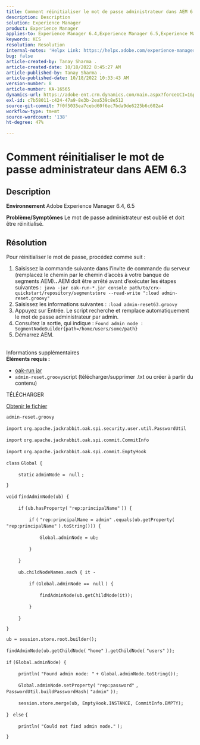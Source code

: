 ```yaml
---
title: Comment réinitialiser le mot de passe administrateur dans AEM 6.3
description: Description
solution: Experience Manager
product: Experience Manager
applies-to: Experience Manager 6.4,Experience Manager 6.5,Experience Manager
keywords: KCS
resolution: Resolution
internal-notes: 'Helpx Link: https://helpx.adobe.com/experience-manager/kb/How-to-reset-the-admin-password-in-AEM-6-3.html'
bug: false
article-created-by: Tanay Sharma .
article-created-date: 10/18/2022 8:45:27 AM
article-published-by: Tanay Sharma .
article-published-date: 10/18/2022 10:33:43 AM
version-number: 8
article-number: KA-16565
dynamics-url: https://adobe-ent.crm.dynamics.com/main.aspx?forceUCI=1&pagetype=entityrecord&etn=knowledgearticle&id=411f6c34-c14e-ed11-bba2-0022480868ff
exl-id: c7b58011-c424-47a9-8e3b-2ea539c8e512
source-git-commit: 7f0f5035ea7cebd60f6ec7bda9de6225b6c602a4
workflow-type: tm+mt
source-wordcount: '138'
ht-degree: 47%

---
```


# Comment réinitialiser le mot de passe administrateur dans AEM 6.3

## Description

<b>Environnement</b>
Adobe Experience Manager 6.4, 6.5


<b>Problème/Symptômes</b>
Le mot de passe administrateur est oublié et doit être réinitialisé.


## Résolution


Pour réinitialiser le mot de passe, procédez comme suit :

1. Saisissez la commande suivante dans l’invite de commande du serveur (remplacez le chemin par le chemin d’accès à votre banque de segments AEM).<b>. </b>AEM doit être arrêté avant d’exécuter les étapes suivantes :` java -jar oak-run-*.jar console path/to/crx-quickstart/repository/segmentstore --read-write ":load admin-reset.groovy"`
2. Saisissez les informations suivantes : `:load admin-reset63.groovy`
3. Appuyez sur Entrée. Le script recherche et remplace automatiquement le mot de passe administrateur par admin.
4. Consultez la sortie, qui indique : `Found admin node : SegmentNodeBuilder{path=/home/users/some/path}`
5. Démarrez AEM.

<br>Informations supplémentaires<br>
<b>Éléments requis :</b>

- [oak-run jar](http://repo1.maven.org/maven2/org/apache/jackrabbit/oak-run/)
- `admin-reset.groovy`script  (télécharger/supprimer .txt ou créer à partir du contenu)


TÉLÉCHARGER

[Obtenir le fichier](https://helpx.adobe.com/content/dam/help/en/experience-manager/kb/How-to-reset-the-admin-password-in-AEM-6-3/_jcr_content/main-pars/download_section/download-1/admin-reset_groovy.txt "admin-reset.groovy.txt")

`admin-reset.groovy`



`import` `org.apache.jackrabbit.oak.spi.security.user.util.PasswordUtil`

`import` `org.apache.jackrabbit.oak.spi.commit.CommitInfo`

`import` `org.apache.jackrabbit.oak.spi.commit.EmptyHook`



`class` `Global {`

`    ` `static` `adminNode = ` `null` `;`

`}`



`void` `findAdminNode(ub) {`

`    ` `if` `(ub.hasProperty(` `"rep:principalName"` `)) {`

`        ` `if` `(` `"rep:principalName = admin"` `.equals(ub.getProperty(` `"rep:principalName"` `).toString())) {`

`            ` `Global.adminNode = ub;`

`        ` `}`

`    ` `}`

`    ` `ub.childNodeNames.each { it -`

`        ` `if` `(Global.adminNode == ` `null` `) {`

`            ` `findAdminNode(ub.getChildNode(it));`

`        ` `}`

`    ` `}`

`}`



`ub = session.store.root.builder();`

`findAdminNode(ub.getChildNode(` `"home"` `).getChildNode(` `"users"` `));`



`if` `(Global.adminNode) {`

`    ` `println(` `"Found admin node: "` `+ Global.adminNode.toString());`

`    ` `Global.adminNode.setProperty(` `"rep:password"` `, PasswordUtil.buildPasswordHash(` `"admin"` `));`

`    ` `session.store.merge(ub, EmptyHook.INSTANCE, CommitInfo.EMPTY);`

`} ` `else` `{`

`    ` `println(` `"Could not find admin node."` `);`

`}`
